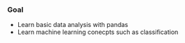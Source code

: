 ### Goal

- Learn basic data analysis with pandas
- Learn machine learning conecpts such as classification
